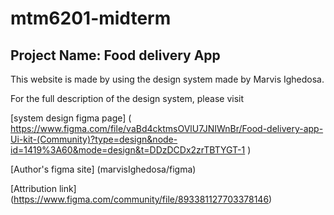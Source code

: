 # mtm6201-midterm

## Project Name: Food delivery App
This website is made by using the design system made by Marvis Ighedosa. 

For the full description of the design system, please visit 

[system design figma page] ( https://www.figma.com/file/vaBd4cktmsOVlU7JNIWnBr/Food-delivery-app-Ui-kit-(Community)?type=design&node-id=1419%3A60&mode=design&t=DDzDCDx2zrTBTYGT-1 )

[Author's figma site] (marvisIghedosa/figma)

[Attribution link] (https://www.figma.com/community/file/893381127703378146)
